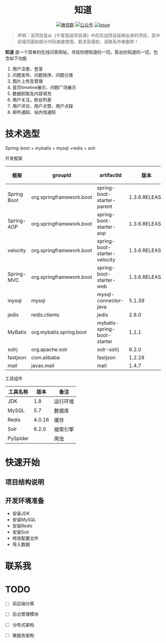 <h1 align="center">知道</h1>
<p align="center">
</p>

<p align="center">
  <a href="#联系我"><img src="https://img.shields.io/badge/chat-微信群-blue.svg" alt="微信群"></a>
  <a href="#联系我"><img src="https://img.shields.io/badge/%E5%85%AC%E4%BC%97%E5%8F%B7-小胡哥哥VW-lightgrey.svg" alt="公众号"></a>
  <a href="https://github.com/Jason-HuHu/zhidao/issues"><img src="https://img.shields.io/badge/support-issue-critical.svg" alt="issue"></a>
</p>

> 声明：该项目是从《牛客高级项目课》中的实战项目延伸出来的项目，其中前端页面和部分代码直接使用，若涉及侵权，请联系作者删除！

**知道** 是一个简单的在线问答网站，寻找你想知道的一切，答出你知道的一切，包含如下功能

1. 用户注册、登录
2. 问题发布、问题排序、问题分类
3. 图片上传及管理
4. 首页timeline展示、问题广场展示
5. 数据抓取及内容填充
6. 用户关注，粉丝列表
7. 用户评论、用户点赞、用户点踩
8. 邮件通知、站内信通知

# 技术选型
Spring-boot + mybatis + mysql +redis + solr

开发框架

| 框架        | groupId                  | artifactId                   | 版本          | 备注 |
| ----------- | ------------------------ | ---------------------------- | ------------- | ---- |
| Spring Boot | org.springframework.boot | spring-boot-starter-parent   | 1.3.6.RELEASE |      |
| Spring-AOP  | org.springframework.boot | spring-boot-starter-aop      | 1.3.6.RELEASE |      |
| velocity    | org.springframework.boot | spring-boot-starter-velocity | 1.3.6.RELEASE |      |
| Spring-MVC  | org.springframework.boot | spring-boot-starter-web      | 1.3.6.RELEASE |      |
| mysql       | mysql                    | mysql-connector-java         | 5.1.39        |      |
| jedis       | redis.clients            | jedis                        | 2.8.0         |      |
| MyBatis     | org.mybatis.spring.boot  | mybatis-spring-boot-starter  | 1.1.1         |      |
| solrj       | org.apache.solr          | solr-solrj                   | 6.2.0         |      |
| fastjson    | com.alibaba              | fastjson                     | 1.2.28        |      |
| mail        | javax.mail               | mail                         | 1.4.7         |      |

工具组件

| 工具名称 | 版本   | 备注     |
| -------- | ------ | -------- |
| JDK      | 1.8    | 运行环境 |
| MySQL    | 5.7    | 数据库   |
| Redis    | 4.0.16 | 缓存     |
| Solr     | 6.2.0  | 搜索引擎 |
| PySpider |        | 爬虫     |



# 快速开始

## 项目结构说明



## 开发环境准备

- 安装JDK
- 安装MySQL
- 安装Redis
- 安装Solr
- 修改配置文件
- 导入数据



# 联系我

# TODO

- [ ] 前后端分离
- [ ] 后台管理模块
- [ ] 分布式架构
- [ ] 微服务架构

